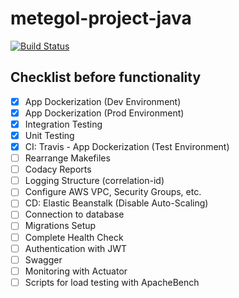 # metegol-project-java
[![Build Status](https://travis-ci.com/francisco-serrano/metegol-project-java.svg?branch=master)](https://travis-ci.com/francisco-serrano/metegol-project-java)

## Checklist before functionality
- [x] App Dockerization (Dev Environment)
- [x] App Dockerization (Prod Environment)
- [x] Integration Testing
- [x] Unit Testing
- [x] CI: Travis - App Dockerization (Test Environment)
- [ ] Rearrange Makefiles
- [ ] Codacy Reports
- [ ] Logging Structure (correlation-id)
- [ ] Configure AWS VPC, Security Groups, etc.
- [ ] CD: Elastic Beanstalk (Disable Auto-Scaling)
- [ ] Connection to database
- [ ] Migrations Setup
- [ ] Complete Health Check
- [ ] Authentication with JWT
- [ ] Swagger
- [ ] Monitoring with Actuator
- [ ] Scripts for load testing with ApacheBench

